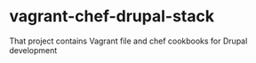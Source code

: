 vagrant-chef-drupal-stack
=========================

That project contains Vagrant file and chef cookbooks for Drupal development
